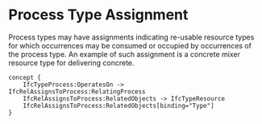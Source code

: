 Process Type Assignment
=======================

Process types may have assignments indicating re-usable resource types for which occurrences may be consumed or occupied by occurrences of the process type. An example of such assignment is a concrete mixer resource type for delivering concrete.

```
concept {
    IfcTypeProcess:OperatesOn -> IfcRelAssignsToProcess:RelatingProcess
    IfcRelAssignsToProcess:RelatedObjects -> IfcTypeResource
    IfcRelAssignsToProcess:RelatedObjects[binding="Type"]
}
```
